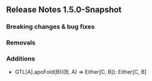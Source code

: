 ## Release Notes 1.5.0-Snapshot

### Breaking changes & bug fixes

### Removals

### Additions
+ GTL[A].apoFold(B)((B, A) ⇒ Either[C, B]): Either[C, B]